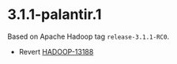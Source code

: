 # 3.1.1-palantir.1

Based on Apache Hadoop tag `release-3.1.1-RC0`.

* Revert [HADOOP-13188](https://issues.apache.org/jira/browse/HADOOP-13188)
